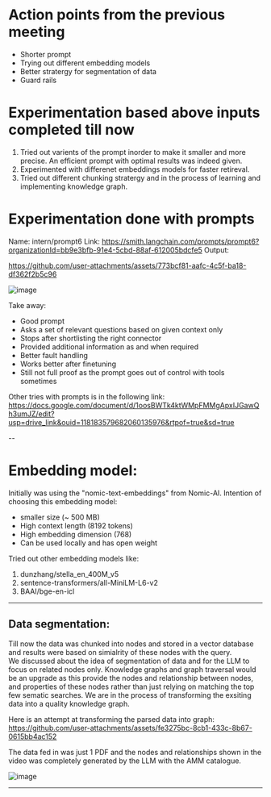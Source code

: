 # Action points from the previous meeting

- Shorter prompt
- Trying out different embedding models
- Better stratergy for segmentation of data
- Guard rails

# Experimentation based above inputs completed till now

1. Tried out varients of the prompt inorder to make it smaller and more precise. An efficient prompt with optimal results was indeed given.
2. Experimented with differenet embeddings models for faster retireval.
3. Tried out different chunking stratergy and in the process of learning and implementing knowledge graph. 

# Experimentation done with prompts
Name: intern/prompt6
Link: https://smith.langchain.com/prompts/prompt6?organizationId=bb9e3bfb-91e4-5cbd-88af-612005bdcfe5
Output: 

https://github.com/user-attachments/assets/773bcf81-aafc-4c5f-ba18-df362f2b5c96


 ![image](https://github.com/user-attachments/assets/c04bbb7f-0f5c-4854-8785-b88a28b47a0f)


Take away:
-	Good  prompt
-	Asks a set of relevant questions based on given context only
-	Stops after shortlisting the right connector
-	Provided additional information as and when required
-	Better fault handling
-	Works better after finetuning
-	Still not full proof as the prompt goes out of control with tools sometimes

Other tries with prompts is in the following link:
https://docs.google.com/document/d/1oosBWTk4ktWMpFMMgApxIJGawQh3umJZ/edit?usp=drive_link&ouid=118183579682060135976&rtpof=true&sd=true

--

# Embedding model:
Initially was using the "nomic-text-embeddings" from Nomic-AI. Intention of choosing this embedding model:
- smaller size (~ 500 MB)
- High context length (8192 tokens)
- High embedding dimension (768)
- Can be used locally and has open weight

 Tried out other embedding models like:
 1. dunzhang/stella_en_400M_v5
 2. sentence-transformers/all-MiniLM-L6-v2
 3. BAAI/bge-en-icl

 ---
 
## Data segmentation:
Till now the data was chunked into nodes and stored in a vector database and results were based on simialrity of these nodes with the query.  
We discussed about the idea of segmentation of data and for the LLM to focus on related nodes only. Knowledge graphs and graph traversal would be an upgrade as this provide the nodes and relationship between nodes, and properties of these nodes rather than just relying on matching the top few sematic searches. We are in the process of transforming the exsiting data into a quality knowledge graph.

Here is an attempt at transforming the parsed data into graph:
https://github.com/user-attachments/assets/fe3275bc-8cb1-433c-8b67-0615bb4ac152

The data fed in was just 1 PDF and the nodes and relationships shown in the video was completely generated by the LLM with the AMM catalogue.

![image](https://github.com/user-attachments/assets/37eb55a7-8aeb-46a4-b9d3-3c0488067f33)
 

---

